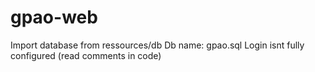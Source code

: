 # gpao-web
Import database from ressources/db
Db name: gpao.sql
Login isnt fully configured (read comments in code)

